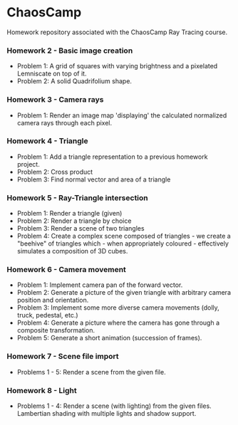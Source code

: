 # ChaosCamp
Homework repository associated with the ChaosCamp Ray Tracing course.

### Homework 2 - Basic image creation
  - Problem 1: A grid of squares with varying brightness and a pixelated Lemniscate on top of it.
  - Problem 2: A solid Quadrifolium shape.

### Homework 3 - Camera rays
 - Problem 1: Render an image map 'displaying' the calculated normalized camera rays through each pixel.

### Homework 4 - Triangle
 - Problem 1: Add a triangle representation to a previous homework project.
 - Problem 2: Cross product
 - Problem 3: Find normal vector and area of a triangle

### Homework 5 - Ray-Triangle intersection
 - Problem 1: Render a triangle (given)
 - Problem 2: Render a triangle by choice
 - Problem 3: Render a scene of two triangles
 - Problem 4: Create a complex scene composed of triangles - we create a "beehive" of triangles which - when appropriately coloured - effectively simulates a composition of 3D cubes.

### Homework 6 - Camera movement
 - Problem 1: Implement camera pan of the forward vector.
 - Problem 2: Generate a picture of the given triangle with arbitrary camera position and orientation.
 - Problem 3: Implement some more diverse camera movements (dolly, truck, pedestal, etc.)
 - Problem 4: Generate a picture where the camera has gone through a composite transformation.
 - Problem 5: Generate a short animation (succession of frames).

### Homework 7 - Scene file import
 - Problems 1 - 5: Render a scene from the given file.

### Homework 8 - Light
 - Problems 1 - 4: Render a scene (with lighting) from the given files. Lambertian shading with multiple lights and shadow support.
